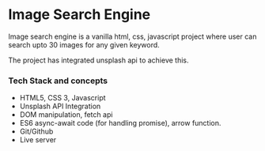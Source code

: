 # Image Search Engine

Image search engine is a vanilla html, css, javascript project where user can search upto 30 images for any given keyword. 

The project has integrated unsplash api to achieve this.

### Tech Stack and concepts
- HTML5, CSS 3, Javascript
- Unsplash API Integration
- DOM manipulation, fetch api 
- ES6 async-await code (for handling promise), arrow function.
- Git/Github
- Live server
